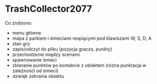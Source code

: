 # TrashCollector2077


Co zrobiono:
 - menu główne
 - mapa z parkiem i śmieciami respiącymi pod klawiszami W, S, D, A
 - stan gry
 - zapis/odczyt do pliku {pozycja gracza, punkty}
 - przechodzenie między scenami
 - spawnowanie śmieci
 - zbieranie punktów po kontakcie z obiektem (różna punktacja w zależnośći od śmieci)
 - dzwięk zebrania obiektu
 
 
 

